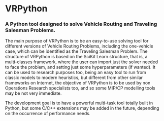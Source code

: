 # VRPython
### A Python tool designed to solve Vehicle Routing and Traveling Salesman Problems.

The main purpose of VRPython is to be an easy-to-use solving tool for different versions of Vehicle Routing Problems, including the one-vehicle case, which can be identified as the Traveling Salesman Problem. The structure of VRPython is based on the SciKit Learn structure, that is, a multi-classes framework, where the user can import just the solver needed to face the problem, and setting just some hyperparameters (if wanted). It can be used to research purposes too, being an easy tool to run from classic models to modern heuristics, but different from other similar frameworks on Internet, the objective of VRPython is to be used by non Operations Research specialists too, and so some MIP/CP modelling tools may be not very immediate. 

The development goal is to have a powerful multi-task tool totally built in Python, but some C/C++ extensions may be added in the future, depending on the occurrence of performance needs.
